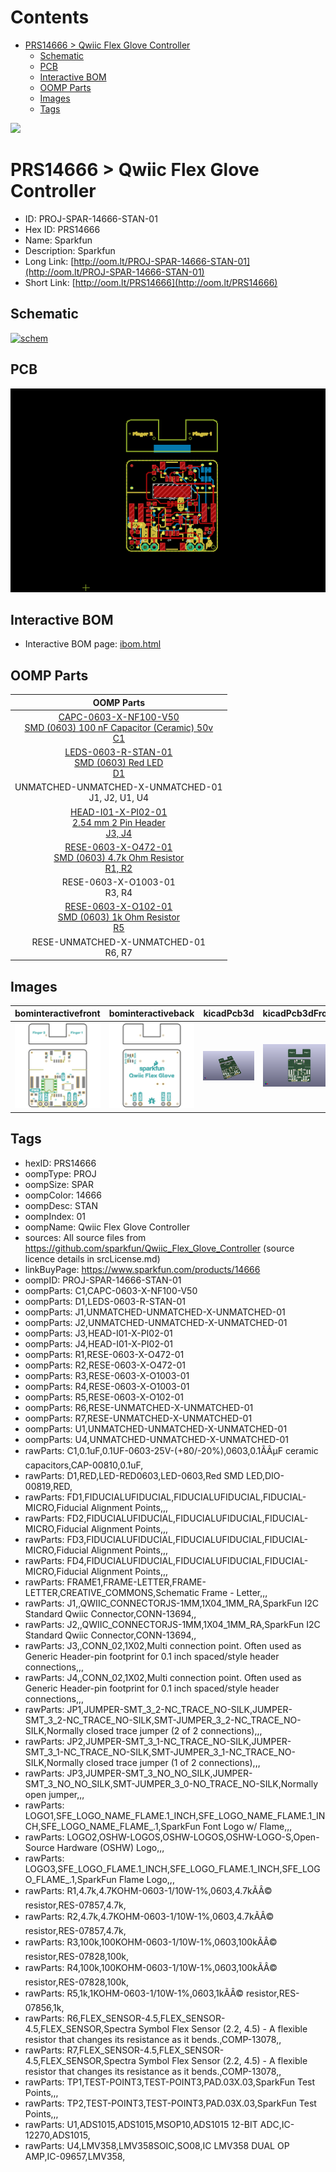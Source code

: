 



Contents
========

* [PRS14666 > Qwiic Flex Glove Controller](#prs14666--qwiic-flex-glove-controller)
	* [Schematic](#schematic)
	* [PCB](#pcb)
	* [Interactive BOM](#interactive-bom)
	* [OOMP Parts](#oomp-parts)
	* [Images](#images)
	* [Tags](#tags)
  
![][im]
# PRS14666 > Qwiic Flex Glove Controller

- ID: PROJ-SPAR-14666-STAN-01
- Hex ID: PRS14666
- Name: Sparkfun
- Description: Sparkfun
- Long Link: [http://oom.lt/PROJ-SPAR-14666-STAN-01](http://oom.lt/PROJ-SPAR-14666-STAN-01)
- Short Link: [http://oom.lt/PRS14666](http://oom.lt/PRS14666)

## Schematic
  
[![schem](eagleSchemImage.png)](eagleSchemImage.png)
## PCB
  
[![pcb](eagleImage.png)](eagleImage.png)
## Interactive BOM

- Interactive BOM page: [ibom.html](https://htmlpreview.github.io/?https://github.com/oomlout/oomlout_OOMP_projects/blob/main/PROJ-SPAR-14666-STAN-01/kicad/bom/ibom.html)

## OOMP Parts
  

|OOMP Parts|
| :---: |
|[CAPC-0603-X-NF100-V50<br> SMD (0603) 100 nF Capacitor (Ceramic) 50v<br> C1](https://github.com/oomlout/oomlout_OOMP_parts/tree/main/CAPC-0603-X-NF100-V50/)|
|[LEDS-0603-R-STAN-01<br> SMD (0603) Red LED<br> D1](https://github.com/oomlout/oomlout_OOMP_parts/tree/main/LEDS-0603-R-STAN-01/)|
|UNMATCHED-UNMATCHED-X-UNMATCHED-01<BR>J1, J2, U1, U4|
|[HEAD-I01-X-PI02-01<br> 2.54 mm 2 Pin Header<br> J3, J4](https://github.com/oomlout/oomlout_OOMP_parts/tree/main/HEAD-I01-X-PI02-01/)|
|[RESE-0603-X-O472-01<br> SMD (0603) 4.7k Ohm Resistor<br> R1, R2](https://github.com/oomlout/oomlout_OOMP_parts/tree/main/RESE-0603-X-O472-01/)|
|RESE-0603-X-O1003-01<BR>R3, R4|
|[RESE-0603-X-O102-01<br> SMD (0603) 1k Ohm Resistor<br> R5](https://github.com/oomlout/oomlout_OOMP_parts/tree/main/RESE-0603-X-O102-01/)|
|RESE-UNMATCHED-X-UNMATCHED-01<BR>R6, R7|

## Images
  
  

|bominteractivefront|bominteractiveback|kicadPcb3d|kicadPcb3dFront|kicadPcb3dBack|eagleImage|eagleSchemImage|pcbdraw|pcbdrawback|
| :---: | :---: | :---: | :---: | :---: | :---: | :---: | :---: | :---: |
|[![bominteractivefront](bomFront_140.png)](bomFront.png)|[![bominteractiveback](bomBack_140.png)](bomBack.png)|[![kicadPcb3d](kicadPcb3d_140.png)](kicadPcb3d.png)|[![kicadPcb3dFront](kicadPcb3dFront_140.png)](kicadPcb3dFront.png)|[![kicadPcb3dBack](kicadPcb3dBack_140.png)](kicadPcb3dBack.png)|[![eagleImage](eagleImage_140.png)](eagleImage.png)|[![eagleSchemImage](eagleSchemImage_140.png)](eagleSchemImage.png)|[![pcbdraw](pcbdraw_140.png)](pcbdraw.png)|[![pcbdrawback](pcbdrawBack_140.png)](pcbdrawBack.png)|

## Tags

- hexID: PRS14666
- oompType: PROJ
- oompSize: SPAR
- oompColor: 14666
- oompDesc: STAN
- oompIndex: 01
- oompName: Qwiic Flex Glove Controller
- sources: All source files from https://github.com/sparkfun/Qwiic_Flex_Glove_Controller (source licence details in srcLicense.md)
- linkBuyPage: https://www.sparkfun.com/products/14666
- oompID: PROJ-SPAR-14666-STAN-01
- oompParts: C1,CAPC-0603-X-NF100-V50
- oompParts: D1,LEDS-0603-R-STAN-01
- oompParts: J1,UNMATCHED-UNMATCHED-X-UNMATCHED-01
- oompParts: J2,UNMATCHED-UNMATCHED-X-UNMATCHED-01
- oompParts: J3,HEAD-I01-X-PI02-01
- oompParts: J4,HEAD-I01-X-PI02-01
- oompParts: R1,RESE-0603-X-O472-01
- oompParts: R2,RESE-0603-X-O472-01
- oompParts: R3,RESE-0603-X-O1003-01
- oompParts: R4,RESE-0603-X-O1003-01
- oompParts: R5,RESE-0603-X-O102-01
- oompParts: R6,RESE-UNMATCHED-X-UNMATCHED-01
- oompParts: R7,RESE-UNMATCHED-X-UNMATCHED-01
- oompParts: U1,UNMATCHED-UNMATCHED-X-UNMATCHED-01
- oompParts: U4,UNMATCHED-UNMATCHED-X-UNMATCHED-01
- rawParts: C1,0.1uF,0.1UF-0603-25V-(+80/-20%),0603,0.1ÃÂµF ceramic capacitors,CAP-00810,0.1uF,
- rawParts: D1,RED,LED-RED0603,LED-0603,Red SMD LED,DIO-00819,RED,
- rawParts: FD1,FIDUCIALUFIDUCIAL,FIDUCIALUFIDUCIAL,FIDUCIAL-MICRO,Fiducial Alignment Points,,,
- rawParts: FD2,FIDUCIALUFIDUCIAL,FIDUCIALUFIDUCIAL,FIDUCIAL-MICRO,Fiducial Alignment Points,,,
- rawParts: FD3,FIDUCIALUFIDUCIAL,FIDUCIALUFIDUCIAL,FIDUCIAL-MICRO,Fiducial Alignment Points,,,
- rawParts: FD4,FIDUCIALUFIDUCIAL,FIDUCIALUFIDUCIAL,FIDUCIAL-MICRO,Fiducial Alignment Points,,,
- rawParts: FRAME1,FRAME-LETTER,FRAME-LETTER,CREATIVE_COMMONS,Schematic Frame - Letter,,,
- rawParts: J1,,QWIIC_CONNECTORJS-1MM,1X04_1MM_RA,SparkFun I2C Standard Qwiic Connector,CONN-13694,,
- rawParts: J2,,QWIIC_CONNECTORJS-1MM,1X04_1MM_RA,SparkFun I2C Standard Qwiic Connector,CONN-13694,,
- rawParts: J3,,CONN_02,1X02,Multi connection point. Often used as Generic Header-pin footprint for 0.1 inch spaced/style header connections,,,
- rawParts: J4,,CONN_02,1X02,Multi connection point. Often used as Generic Header-pin footprint for 0.1 inch spaced/style header connections,,,
- rawParts: JP1,JUMPER-SMT_3_2-NC_TRACE_NO-SILK,JUMPER-SMT_3_2-NC_TRACE_NO-SILK,SMT-JUMPER_3_2-NC_TRACE_NO-SILK,Normally closed trace jumper (2 of 2 connections),,,
- rawParts: JP2,JUMPER-SMT_3_1-NC_TRACE_NO-SILK,JUMPER-SMT_3_1-NC_TRACE_NO-SILK,SMT-JUMPER_3_1-NC_TRACE_NO-SILK,Normally closed trace jumper (1 of 2 connections),,,
- rawParts: JP3,JUMPER-SMT_3_NO_NO_SILK,JUMPER-SMT_3_NO_NO_SILK,SMT-JUMPER_3_0-NO_TRACE_NO-SILK,Normally open jumper,,,
- rawParts: LOGO1,SFE_LOGO_NAME_FLAME.1_INCH,SFE_LOGO_NAME_FLAME.1_INCH,SFE_LOGO_NAME_FLAME_.1,SparkFun Font Logo w/ Flame,,,
- rawParts: LOGO2,OSHW-LOGOS,OSHW-LOGOS,OSHW-LOGO-S,Open-Source Hardware (OSHW) Logo,,,
- rawParts: LOGO3,SFE_LOGO_FLAME.1_INCH,SFE_LOGO_FLAME.1_INCH,SFE_LOGO_FLAME_.1,SparkFun Flame Logo,,,
- rawParts: R1,4.7k,4.7KOHM-0603-1/10W-1%,0603,4.7kÃÂ© resistor,RES-07857,4.7k,
- rawParts: R2,4.7k,4.7KOHM-0603-1/10W-1%,0603,4.7kÃÂ© resistor,RES-07857,4.7k,
- rawParts: R3,100k,100KOHM-0603-1/10W-1%,0603,100kÃÂ© resistor,RES-07828,100k,
- rawParts: R4,100k,100KOHM-0603-1/10W-1%,0603,100kÃÂ© resistor,RES-07828,100k,
- rawParts: R5,1k,1KOHM-0603-1/10W-1%,0603,1kÃÂ© resistor,RES-07856,1k,
- rawParts: R6,FLEX_SENSOR-4.5,FLEX_SENSOR-4.5,FLEX_SENSOR,Spectra Symbol Flex Sensor (2.2, 4.5) - A flexible resistor that changes its resistance as it bends.,COMP-13078,,
- rawParts: R7,FLEX_SENSOR-4.5,FLEX_SENSOR-4.5,FLEX_SENSOR,Spectra Symbol Flex Sensor (2.2, 4.5) - A flexible resistor that changes its resistance as it bends.,COMP-13078,,
- rawParts: TP1,TEST-POINT3,TEST-POINT3,PAD.03X.03,SparkFun Test Points,,,
- rawParts: TP2,TEST-POINT3,TEST-POINT3,PAD.03X.03,SparkFun Test Points,,,
- rawParts: U1,ADS1015,ADS1015,MSOP10,ADS1015 12-BIT ADC,IC-12270,ADS1015,
- rawParts: U4,LMV358,LMV358SOIC,SO08,IC LMV358 DUAL OP AMP,IC-09657,LMV358,



[im]: kicadPcb3d_450.png
